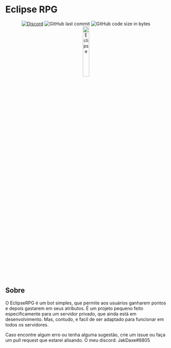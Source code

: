 # Eclipse RPG

<div align="center">
    <a href="discord.gg/sDfeWsHYCb"><img src="https://img.shields.io/discord/1005132317297221785?logo=discord" alt="Discord"/></a>
    <img src="https://img.shields.io/github/last-commit/JakDaxe/EclipseRPG" alt="GitHub last commit"/>
    <img src="https://img.shields.io/github/languages/code-size/JakDaxe/EclipseRPG" alt="GitHub code size in bytes"/>
    <br>
    <img src="https://images-ext-1.discordapp.net/external/j-cPJgmc3gjkf7hbDeognH-M7jyDTauO79JT-m1P5MI/%3Fsize%3D2048/https/cdn.discordapp.com/avatars/685839642595295238/d445df70d3f31e039a5934ed33f18e50.png?width=512&height=512" alt="Eclipse" width="20%"/>
</div>

## Sobre

O EclipseRPG é um bot simples, que permite aos usuários ganharem pontos e depois gastarem em seus atributos. É um projeto pequeno feito especificamente para um servidor privado, que ainda está em desenvolvimento. Mas, contudo, e facil de ser adaptado para funcionar em todos os servidores.

Caso encontre algum erro ou tenha alguma sugestão, crie um issue ou faça um pull request que estarei alisando.
O meu discord: JakDaxe#8805
